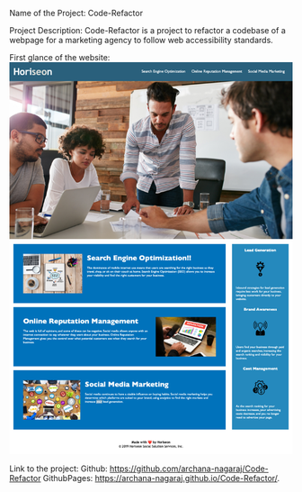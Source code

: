 
Name of the Project: Code-Refactor

Project Description: Code-Refactor is a project to refactor a codebase of a webpage for a marketing agency to follow web accessibility standards.

First glance of the website: ![Screenshot](./assets/images/website_screenshot.jpg)

Link to the project: 
Github: https://github.com/archana-nagaraj/Code-Refactor
GithubPages: https://archana-nagaraj.github.io/Code-Refactor/.
